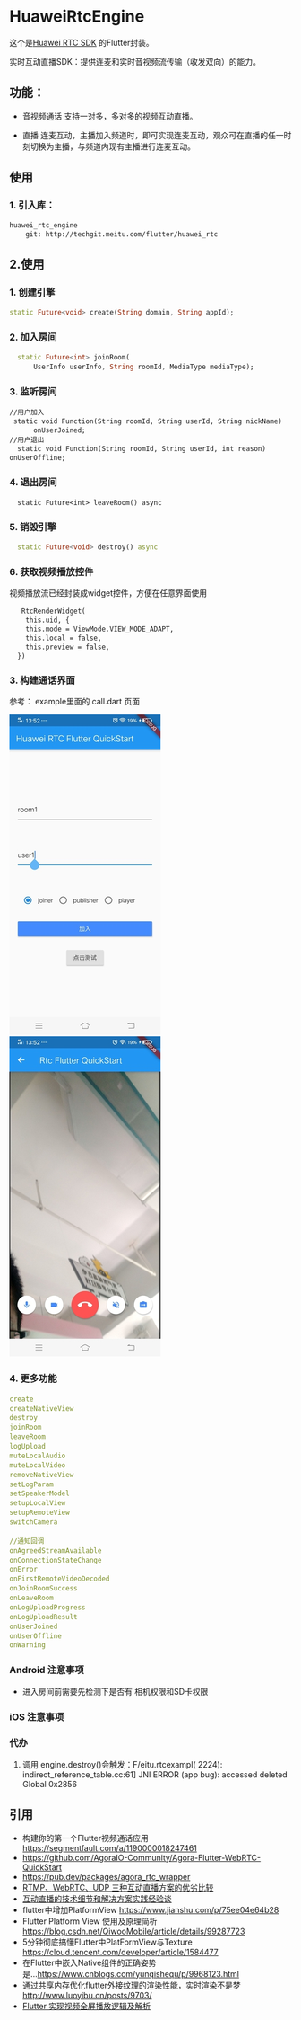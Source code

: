 # HuaweiRtcEngine

这个是[Huawei RTC SDK](https://support.huaweicloud.com/demo-rtc/rtc_03_0001.html) 的Flutter封装。

实时互动直播SDK：提供连麦和实时音视频流传输（收发双向）的能力。

## 功能：
- 音视频通话
 支持一对多，多对多的视频互动直播。

- 直播
连麦互动，主播加入频道时，即可实现连麦互动，观众可在直播的任一时刻切换为主播，与频道内现有主播进行连麦互动。

## 使用
### 1. 引入库：
```
huawei_rtc_engine
    git: http://techgit.meitu.com/flutter/huawei_rtc
```
## 2.使用

### 1. 创建引擎
```dart
static Future<void> create(String domain, String appId);
```
### 2. 加入房间
```dart
  static Future<int> joinRoom(
      UserInfo userInfo, String roomId, MediaType mediaType);
```

### 3. 监听房间
```
//用户加入
 static void Function(String roomId, String userId, String nickName)
      onUserJoined;
//用户退出
  static void Function(String roomId, String userId, int reason) onUserOffline;

```

### 4. 退出房间
```
  static Future<int> leaveRoom() async
```

### 5. 销毁引擎
```dart
  static Future<void> destroy() async 
```
### 6. 获取视频播放控件
视频播放流已经封装成widget控件，方便在任意界面使用

```
   RtcRenderWidget(
    this.uid, {
    this.mode = ViewMode.VIEW_MODE_ADAPT,
    this.local = false,
    this.preview = false,
  })

```

### 3. 构建通话界面
参考： example里面的 call.dart 页面

![s1](/screen/screen1.jpg)
![s2](/screen/screen2.jpg)


### 4. 更多功能
```yaml
create
createNativeView
destroy
joinRoom
leaveRoom
logUpload
muteLocalAudio
muteLocalVideo
removeNativeView
setLogParam
setSpeakerModel
setupLocalView
setupRemoteView
switchCamera

//通知回调
onAgreedStreamAvailable
onConnectionStateChange
onError
onFirstRemoteVideoDecoded
onJoinRoomSuccess
onLeaveRoom
onLogUploadProgress
onLogUploadResult
onUserJoined
onUserOffline
onWarning

```

### Android 注意事项
- 进入房间前需要先检测下是否有 相机权限和SD卡权限

### iOS 注意事项


### 代办
1. 调用 engine.destroy()会触发：F/eitu.rtcexampl( 2224): indirect_reference_table.cc:61] JNI ERROR (app bug): accessed deleted Global 0x2856

## 引用

- 构建你的第一个Flutter视频通话应用 https://segmentfault.com/a/1190000018247461
- https://github.com/AgoraIO-Community/Agora-Flutter-WebRTC-QuickStart
- https://pub.dev/packages/agora_rtc_wrapper
- [RTMP、WebRTC、UDP 三种互动直播方案的优劣比较](https://www.sohu.com/a/228379721_827544)
- [互动直播的技术细节和解决方案实践经验谈](https://www.cnblogs.com/zhangxiaoliu/archive/2017/03/20/6586575.html)
- flutter中增加PlatformView https://www.jianshu.com/p/75ee04e64b28
- Flutter Platform View 使用及原理简析 https://blog.csdn.net/QiwooMobile/article/details/99287723
- 5分钟彻底搞懂Flutter中PlatFormView与Texture https://cloud.tencent.com/developer/article/1584477
- 在Flutter中嵌入Native组件的正确姿势是...https://www.cnblogs.com/yunqishequ/p/9968123.html
- 通过共享内存优化flutter外接纹理的渲染性能，实时渲染不是梦 http://www.luoyibu.cn/posts/9703/
- [Flutter 实现视频全屏播放逻辑及解析](https://zhuanlan.zhihu.com/p/107556856)


